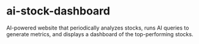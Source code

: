 # ai-stock-dashboard
AI-powered website that periodically analyzes stocks, runs AI queries to generate metrics, and displays a dashboard of the top-performing stocks.
